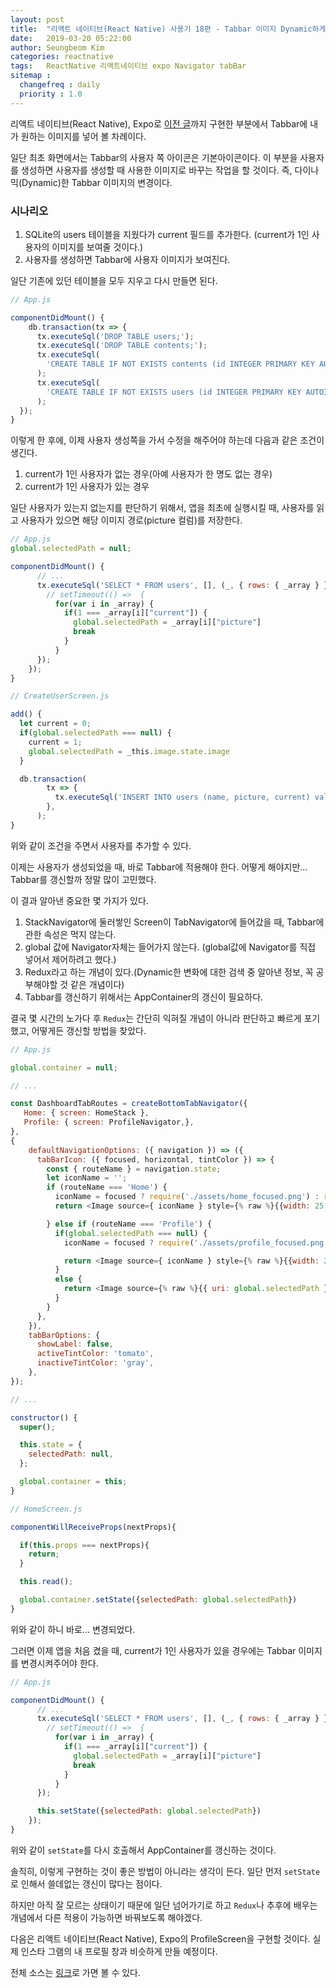 ```yaml
---
layout: post
title:  "리액트 네이티브(React Native) 사용기 18편 - Tabbar 이미지 Dynamic하게 변경하기"
date:   2019-03-20 05:22:00
author: Seungbeom Kim
categories: reactnative
tags:	ReactNative 리액트네이티브 expo Navigator tabBar
sitemap :
  changefreq : daily
  priority : 1.0
---
```


리액트 네이티브(React Native), Expo로 [이전 글](https://myksb1223.github.io/reactnative/2019/03/19/React-Native-17.html)까지 구현한 부분에서 Tabbar에 내가 원하는 이미지를 넣어 볼 차례이다.

일단 최초 화면에서는 Tabbar의 사용자 쪽 아이콘은 기본아이콘이다. 이 부분을 사용자를 생성하면 사용자를 생성할 때 사용한 이미지로 바꾸는 작업을 할 것이다. 즉, 다이나믹(Dynamic)한 Tabbar 이미지의 변경이다.

### 시나리오
1. SQLite의 users 테이블을 지웠다가 current 필드를 추가한다. (current가 1인 사용자의 이미지를 보여줄 것이다.)
2. 사용자를 생성하면 Tabbar에 사용자 이미지가 보여진다.

일단 기존에 있던 테이블을 모두 지우고 다시 만들면 된다.
```Javascript
// App.js

componentDidMount() {
    db.transaction(tx => {
      tx.executeSql('DROP TABLE users;');
      tx.executeSql('DROP TABLE contents;');
      tx.executeSql(
        'CREATE TABLE IF NOT EXISTS contents (id INTEGER PRIMARY KEY AUTOINCREMENT, content TEXT, picture TEXT, user_id INTEGER, user_name TEXT, user_pic TEXT);'
      );
      tx.executeSql(
        'CREATE TABLE IF NOT EXISTS users (id INTEGER PRIMARY KEY AUTOINCREMENT, name TEXT, picture TEXT, current INTEGER DEFAULT 0);'
      );
  });
}
```

이렇게 한 후에, 이제 사용자 생성쪽을 가서 수정을 해주어야 하는데 다음과 같은 조건이 생긴다.

1. current가 1인 사용자가 없는 경우(아예 사용자가 한 명도 없는 경우)
2. current가 1인 사용자가 있는 경우

일단 사용자가 있는지 없는지를 판단하기 위해서, 앱을 최초에 실행시킬 때, 사용자를 읽고 사용자가 있으면 해당 이미지 경로(picture 컬럼)를 저장한다.

```Javascript
// App.js
global.selectedPath = null;

componentDidMount() {
      // ...
      tx.executeSql('SELECT * FROM users', [], (_, { rows: { _array } }) => {
        // setTimeout(() =>  {
          for(var i in _array) {
            if(1 === _array[i]["current"]) {
              global.selectedPath = _array[i]["picture"]
              break
            }
          }
      });
    });
}

// CreateUserScreen.js

add() {
  let current = 0;
  if(global.selectedPath === null) {
    current = 1;
    global.selectedPath = _this.image.state.image
  }

  db.transaction(
        tx => {
          tx.executeSql('INSERT INTO users (name, picture, current) values (?, ?, ?)', [_this.state.text, _this.image.state.image, current]);
        },
      );
}
```

위와 같이 조건을 주면서 사용자를 추가할 수 있다.

이제는 사용자가 생성되었을 때, 바로 Tabbar에 적용해야 한다.
어떻게 해야지만... Tabbar를 갱신할까 정말 많이 고민했다.

이 결과 알아낸 중요한 몇 가지가 있다.

1. StackNavigator에 둘러쌓인 Screen이 TabNavigator에 들어갔을 때, Tabbar에 관한 속성은 먹지 않는다.
2. global 값에 Navigator자체는 들어가지 않는다. (global값에 Navigator를 직접 넣어서 제어하려고 했다.)
3. Redux라고 하는 개념이 있다.(Dynamic한 변화에 대한 검색 중 알아낸 정보, 꼭 공부해야할 것 같은 개념이다)
4. Tabbar를 갱신하기 위해서는 AppContainer의 갱신이 필요하다.

결국 몇 시간의 노가다 후 `Redux`는 간단히 익혀질 개념이 아니라 판단하고 빠르게 포기했고, 어떻게든 갱신할 방법을 찾았다.

```Javascript
// App.js

global.container = null;

// ...

const DashboardTabRoutes = createBottomTabNavigator({
   Home: { screen: HomeStack },
   Profile: { screen: ProfileNavigator,},
},
{
    defaultNavigationOptions: ({ navigation }) => ({
      tabBarIcon: ({ focused, horizontal, tintColor }) => {
        const { routeName } = navigation.state;
        let iconName = '';
        if (routeName === 'Home') {
          iconName = focused ? require('./assets/home_focused.png') : require('./assets/home.png');
          return <Image source={ iconName } style={% raw %}{{width: 25, height: 25}}{% endraw %}/>;

        } else if (routeName === 'Profile') {
          if(global.selectedPath === null) {
            iconName = focused ? require('./assets/profile_focused.png') : require('./assets/profile.png');

            return <Image source={ iconName } style={% raw %}{{width: 25, height: 25}}{% endraw %}/>;
          }
          else {
            return <Image source={% raw %}{{ uri: global.selectedPath }} style={{width: 25, height: 25}}{% endraw %}/>;
          }
        }
      },
    }),
    tabBarOptions: {
      showLabel: false,
      activeTintColor: 'tomato',
      inactiveTintColor: 'gray',
    },
});

// ...

constructor() {
  super();

  this.state = {
    selectedPath: null,
  };

  global.container = this;
}

// HomeScreen.js

componentWillReceiveProps(nextProps){

  if(this.props === nextProps){
    return;
  }

  this.read();

  global.container.setState({selectedPath: global.selectedPath})
}
```

위와 같이 하니 바로... 변경되었다.

그러면 이제 앱을 처음 켰을 때, current가 1인 사용자가 있을 경우에는 Tabbar 이미지를 변경시켜주어야 한다.

```Javascript
// App.js

componentDidMount() {
      // ...
      tx.executeSql('SELECT * FROM users', [], (_, { rows: { _array } }) => {
        // setTimeout(() =>  {
          for(var i in _array) {
            if(1 === _array[i]["current"]) {
              global.selectedPath = _array[i]["picture"]
              break
            }
          }
      });

      this.setState({selectedPath: global.selectedPath})
    });
}
```

위와 같이 `setState`를 다시 호출해서 AppContainer를 갱신하는 것이다.

솔직히, 이렇게 구현하는 것이 좋은 방법이 아니라는 생각이 든다. 일단 먼저 `setState`로 인해서 쓸데없는 갱신이 많다는 점이다.

하지만 아직 잘 모르는 상태이기 때문에 일단 넘어가기로 하고 `Redux`나 추후에 배우는 개념에서 다른 적용이 가능하면 바꿔보도록 해야겠다.

다음은 리액트 네이티브(React Native), Expo의 ProfileScreen을 구현할 것이다. 실제 인스타 그램의 내 프로필 창과 비슷하게 만들 예정이다.

전체 소스는 [링크](https://github.com/myksb1223/ReactNative-instagram-example)로 가면 볼 수 있다.
